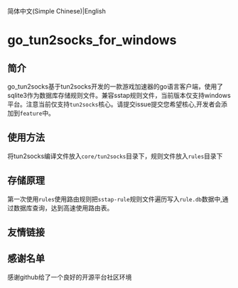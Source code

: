 

简体中文(Simple Chinese)|<a herf="./README-en.md">English</a>

# go_tun2socks_for_windows

## 简介

go_tun2socks基于tun2socks开发的一款游戏加速器的go语言客户端，使用了sqlite3作为数据库存储规则文件。兼容sstap规则文件，当前版本仅支持windows平台。注意当前仅支持`tun2socks`核心。请提交issue提交您希望核心,开发者会添加到`feature`中。

## 使用方法

将tun2socks编译文件放入`core/tun2socks`目录下，规则文件放入`rules`目录下

## 存储原理

第一次使用`rules`使用路由规则把`sstap-rule`规则文件遍历写入`rule.db`数据中,通过数据库查询，达到高速使用路由表。

## 友情链接



## 感谢名单

感谢github给了一个良好的开源平台社区环境
